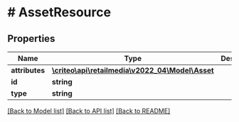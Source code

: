 # # AssetResource

## Properties

Name | Type | Description | Notes
------------ | ------------- | ------------- | -------------
**attributes** | [**\criteo\api\retailmedia\v2022_04\Model\Asset**](Asset.md) |  | [optional]
**id** | **string** |  | [optional]
**type** | **string** |  | [optional]

[[Back to Model list]](../../README.md#models) [[Back to API list]](../../README.md#endpoints) [[Back to README]](../../README.md)
